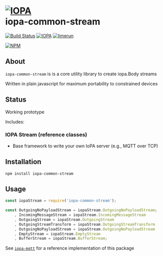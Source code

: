 # [![IOPA](http://iopa.io/iopa.png)](http://iopa.io)<br> iopa-common-stream 

[![Build Status](https://api.shippable.com/projects/55a1607dedd7f2c052682a4d/badge?branchName=master)](https://app.shippable.com/projects/55a1607dedd7f2c052682a4d) 
[![IOPA](https://img.shields.io/badge/iopa-middleware-99cc33.svg?style=flat-square)](http://iopa.io)
[![limerun](https://img.shields.io/badge/limerun-certified-3399cc.svg?style=flat-square)](https://nodei.co/npm/limerun/)

[![NPM](https://nodei.co/npm/iopa-common-stream.png?downloads=true)](https://nodei.co/npm/iopa-common-stream/)

## About
`iopa-common-stream` is is a core utility library to create iopa.Body streams  

Written in plain javascript for maximum portability to constrained devices

## Status

Working prototype

Includes:

### IOPA Stream (reference classes)

  * Base framework to write your own IoPA server (e.g., MQTT over TCP)
  
  
## Installation

    npm install iopa-common-stream

## Usage
``` js
const iopaStream = require('iopa-common-stream');
    
const OutgoingNoPayloadStream = iopaStream.OutgoingNoPayloadStream;
    , IncomingMessageStream = iopaStream.IncomingMessageStream
    , OutgoingStream = iopaStream.OutgoingStream
    , OutgoingStreamTransform = iopaStream.OutgoingStreamTransform
    , OutgoingNoPayloadStream = iopaStream.OutgoingNoPayloadStream
    , EmptyStream = iopaStream.EmptyStream
    , BufferStream = iopaStream.BufferStream;
``` 
       
See [`iopa-mqtt`](https://nodei.co/npm/iopa-mqtt/) for a reference implementation of this package

